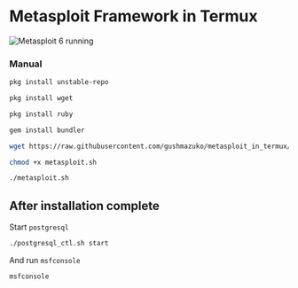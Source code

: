 # Metasploit Framework in Termux

![Metasploit 6 running](https://i.imgur.com/yLFQhvP.png)

### Manual
```bash
pkg install unstable-repo

pkg install wget

pkg install ruby

gem install bundler

wget https://raw.githubusercontent.com/gushmazuko/metasploit_in_termux/master/metasploit.sh

chmod +x metasploit.sh

./metasploit.sh
```
## After installation complete
Start `postgresql`
```bash
./postgresql_ctl.sh start
```
And run `msfconsole`
```bash
msfconsole
```
